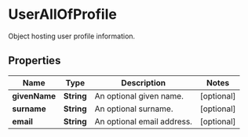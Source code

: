 

# UserAllOfProfile

Object hosting user profile information.
## Properties

Name | Type | Description | Notes
------------ | ------------- | ------------- | -------------
**givenName** | **String** | An optional given name. |  [optional]
**surname** | **String** | An optional surname. |  [optional]
**email** | **String** | An optional email address. |  [optional]



